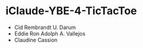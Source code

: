 # iClaude-YBE-4-TicTacToe

- Cid Rembrandt U. Darum
- Eddie Ron Adolph A. Vallejos
- Claudine Cassion 

